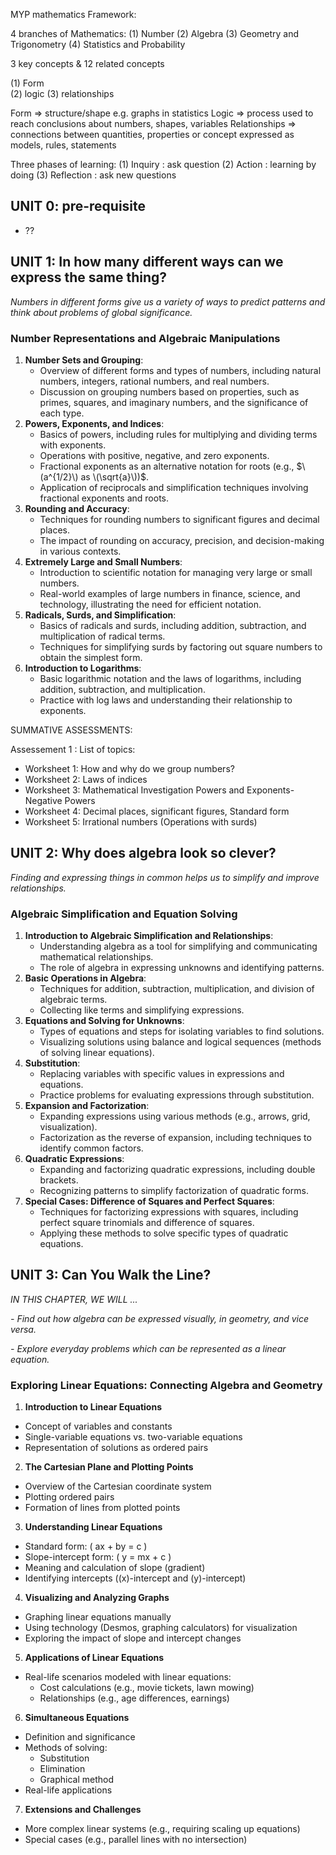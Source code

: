 
MYP mathematics Framework: 

4 branches of Mathematics: 
(1) Number
(2) Algebra
(3) Geometry and Trigonometry 
(4) Statistics and Probability 

3 key concepts & 12 related concepts 

(1) Form  
(2) logic 
(3) relationships 

Form => structure/shape e.g. graphs in statistics
Logic => process used to reach conclusions about numbers, shapes, variables
Relationships => connections between quantities, properties or concept expressed as models, rules, statements

Three phases of learning: 
(1) Inquiry : ask question 
(2) Action : learning by doing 
(3) Reflection : ask new questions




## UNIT 0: pre-requisite 
- ?? 


## UNIT 1: In how many different ways can we express the same thing?
*Numbers in different forms give us a variety of ways to predict patterns and think about problems of global significance.*

### Number Representations and Algebraic Manipulations

1. **Number Sets and Grouping**:
   - Overview of different forms and types of numbers, including natural numbers, integers, rational numbers, and real numbers.
   - Discussion on grouping numbers based on properties, such as primes, squares, and imaginary numbers, and the significance of each type.
2. **Powers, Exponents, and Indices**:
   - Basics of powers, including rules for multiplying and dividing terms with exponents.
   - Operations with positive, negative, and zero exponents.
   - Fractional exponents as an alternative notation for roots (e.g., $\(a^{1/2}\) as \(\sqrt{a}\))$.
   - Application of reciprocals and simplification techniques involving fractional exponents and roots.
3. **Rounding and Accuracy**:
   - Techniques for rounding numbers to significant figures and decimal places.
   - The impact of rounding on accuracy, precision, and decision-making in various contexts.
4. **Extremely Large and Small Numbers**:
   - Introduction to scientific notation for managing very large or small numbers.
   - Real-world examples of large numbers in finance, science, and technology, illustrating the need for efficient notation.
5. **Radicals, Surds, and Simplification**:
   - Basics of radicals and surds, including addition, subtraction, and multiplication of radical terms.
   - Techniques for simplifying surds by factoring out square numbers to obtain the simplest form.
6. **Introduction to Logarithms**:
   - Basic logarithmic notation and the laws of logarithms, including addition, subtraction, and multiplication.
   - Practice with log laws and understanding their relationship to exponents.


SUMMATIVE ASSESSMENTS: 

Assessement 1 : List of topics:

- Worksheet 1: How and why do we group numbers? 
- Worksheet 2: Laws of indices
- Worksheet 3: Mathematical Investigation Powers and Exponents-Negative Powers 
- Worksheet 4: Decimal places, significant figures, Standard form 
- Worksheet 5: Irrational numbers (Operations with surds) 


## UNIT 2: Why does algebra look so clever?
*Finding and expressing things in common helps us to simplify and improve relationships.*
### Algebraic Simplification and Equation Solving

  
1. **Introduction to Algebraic Simplification and Relationships**:
   - Understanding algebra as a tool for simplifying and communicating mathematical relationships.
   - The role of algebra in expressing unknowns and identifying patterns.
2. **Basic Operations in Algebra**:
   - Techniques for addition, subtraction, multiplication, and division of algebraic terms.
   - Collecting like terms and simplifying expressions.
3. **Equations and Solving for Unknowns**:
   - Types of equations and steps for isolating variables to find solutions.
   - Visualizing solutions using balance and logical sequences (methods of solving linear equations).
4. **Substitution**:
   - Replacing variables with specific values in expressions and equations.
   - Practice problems for evaluating expressions through substitution.
5. **Expansion and Factorization**:
   - Expanding expressions using various methods (e.g., arrows, grid, visualization).
   - Factorization as the reverse of expansion, including techniques to identify common factors.
6. **Quadratic Expressions**:
   - Expanding and factorizing quadratic expressions, including double brackets.
   - Recognizing patterns to simplify factorization of quadratic forms.
7. **Special Cases: Difference of Squares and Perfect Squares**:
   - Techniques for factorizing expressions with squares, including perfect square trinomials and difference of squares.
   - Applying these methods to solve specific types of quadratic equations.

## UNIT 3: Can You Walk the Line?
*IN THIS CHAPTER, WE WILL ...*

*- Find out how algebra can be expressed visually, in geometry, and vice versa.*

*- Explore everyday problems which can be represented as a linear equation.*

### Exploring Linear Equations: Connecting Algebra and Geometry

 1. **Introduction to Linear Equations**
   - Concept of variables and constants
   - Single-variable equations vs. two-variable equations
   - Representation of solutions as ordered pairs

 2. **The Cartesian Plane and Plotting Points**
   - Overview of the Cartesian coordinate system
   - Plotting ordered pairs
   - Formation of lines from plotted points

 3. **Understanding Linear Equations**
   - Standard form: \( ax + by = c \)
   - Slope-intercept form: \( y = mx + c \)
   - Meaning and calculation of slope (gradient)
   - Identifying intercepts (\(x\)-intercept and \(y\)-intercept)

 4. **Visualizing and Analyzing Graphs**
   - Graphing linear equations manually
   - Using technology (Desmos, graphing calculators) for visualization
   - Exploring the impact of slope and intercept changes

 5. **Applications of Linear Equations**
   - Real-life scenarios modeled with linear equations:
     - Cost calculations (e.g., movie tickets, lawn mowing)
     - Relationships (e.g., age differences, earnings)

 6. **Simultaneous Equations**
   - Definition and significance
   - Methods of solving:
     - Substitution
     - Elimination
     - Graphical method
   - Real-life applications

 7. **Extensions and Challenges**
   - More complex linear systems (e.g., requiring scaling up equations)
   - Special cases (e.g., parallel lines with no intersection)


